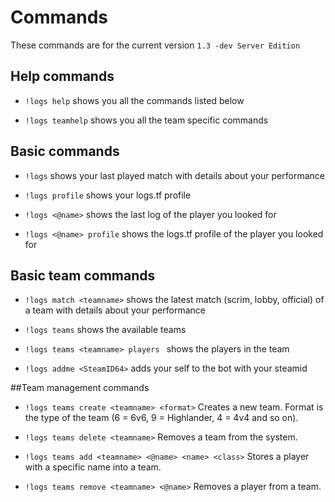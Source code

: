 # Commands
These commands are for the current version `1.3 -dev Server Edition`

## Help commands

- `!logs help` shows you all the commands listed below

- `!logs teamhelp` shows you all the team specific commands
 

## Basic commands

- `!logs` shows your last played match with details about your performance

- `!logs profile` shows your logs.tf profile

- `!logs <@name>` shows the last log of the player you looked for

- `!logs <@name> profile` shows the logs.tf profile of the player you looked for


## Basic team commands

- `!logs match <teamname>` shows the latest match (scrim, lobby, official) of a team with details about your performance

- `!logs teams` shows the available teams

- `!logs teams <teamname> players ` shows the players in the team

- `!logs addme <SteamID64>` adds your self to the bot with your steamid


##Team management commands

- `!logs teams create <teamname> <format>` Creates a new team. Format is the type of the team (6 = 6v6, 9 = Highlander, 4 = 4v4 and so on).

- `!logs teams delete <teamname>` Removes a team from the system.

- `!logs teams add <teamname> <@name> <name> <class>` Stores a player with a specific name into a team.

- `!logs teams remove <teamname> <@name>` Removes a player from a team.